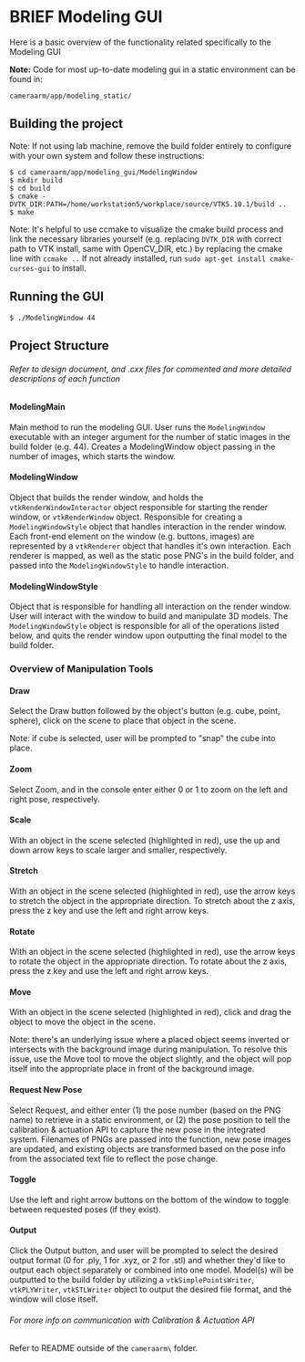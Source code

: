 # BRIEF Modeling GUI

Here is a basic overview of the functionality related specifically to the Modeling GUI

**Note:**
Code for most up-to-date modeling gui in a static environment can be found in:
```
cameraarm/app/modeling_static/
```

## Building the project

Note: If not using lab machine, remove the build folder entirely to configure with your own system and follow these instructions:
```
$ cd cameraarm/app/modeling_gui/ModelingWindow
$ mkdir build
$ cd build
$ cmake -DVTK_DIR:PATH=/home/workstation5/workplace/source/VTK5.10.1/build ..
$ make
```

Note: It's helpful to use ccmake to visualize the cmake build process and link the necessary libraries yourself (e.g. replacing ```DVTK_DIR``` with correct path to VTK install, same with OpenCV_DIR, etc.) by replacing the cmake line with ```ccmake ..``` If not already installed, run ```sudo apt-get install cmake-curses-gui``` to install.

## Running the GUI
```
$ ./ModelingWindow 44
```

## Project Structure

###### Refer to design document, and .cxx files for commented and more detailed descriptions of each function

#### ModelingMain

Main method to run the modeling GUI. User runs the ```ModelingWindow``` executable with an integer argument for the number of static images in the build folder (e.g. 44). Creates a ModelingWindow object passing in the number of images, which starts the window.

#### ModelingWindow

Object that builds the render window, and holds the ```vtkRenderWindowInteractor``` object responsible for starting the render window, or ```vtkRenderWindow``` object. Responsible for creating a ```ModelingWindowStyle``` object that handles interaction in the render window. Each front-end element on the window (e.g. buttons, images) are represented by a ```vtkRenderer``` object that handles it's own interaction. Each renderer is mapped, as well as the static pose PNG's in the build folder, and passed into the ```ModelingWindowStyle``` to handle interaction.

#### ModelingWindowStyle

Object that is responsible for handling all interaction on the render window. User will interact with the window to build and manipulate 3D models. The ```ModelingWindowStyle``` object is responsible for all of the operations listed below, and quits the render window upon outputting the final model to the build folder.

### Overview of Manipulation Tools

#### Draw

Select the Draw button followed by the object's button (e.g. cube, point, sphere), click on the scene to place that object in the scene.

Note: if cube is selected, user will be prompted to "snap" the cube into place.

#### Zoom

Select Zoom, and in the console enter either 0 or 1 to zoom on the left and right pose, respectively.

#### Scale

With an object in the scene selected (highlighted in red), use the up and down arrow keys to scale larger and smaller, respectively.

#### Stretch

With an object in the scene selected (highlighted in red), use the arrow keys to stretch the object in the appropriate direction. To stretch about the z axis, press the z key and use the left and right arrow keys.

#### Rotate

With an object in the scene selected (highlighted in red), use the arrow keys to rotate the object in the appropriate direction. To rotate about the z axis, press the z key and use the left and right arrow keys.

#### Move

With an object in the scene selected (highlighted in red), click and drag the object to move the object in the scene.

Note: there's an underlying issue where a placed object seems inverted or intersects with the background image during manipulation. To resolve this issue, use the Move tool to move the object slightly, and the object will pop itself into the appropriate place in front of the background image.

#### Request New Pose

Select Request, and either enter (1) the pose number (based on the PNG name) to retrieve in a static environment, or (2) the pose position to tell the calibration & actuation API to capture the new pose in the integrated system. Filenames of PNGs are passed into the function, new pose images are updated, and existing objects are transformed based on the pose info from the associated text file to reflect the pose change.

#### Toggle

Use the left and right arrow buttons on the bottom of the window to toggle between requested poses (if they exist).

#### Output

Click the Output button, and user will be prompted to select the desired output format (0 for .ply, 1 for .xyz, or 2 for .stl) and whether they'd like to output each object separately or combined into one model. Model(s) will be outputted to the build folder by utilizing a ```vtkSimplePointsWriter```, ```vtkPLYWriter```, ```vtkSTLWriter``` object to output the desired file format, and the window will close itself.

###### For more info on communication with Calibration & Actuation API
Refer to README outside of the ```cameraarm\``` folder.
